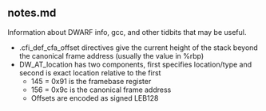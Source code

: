 ## notes.md
Information about DWARF info, gcc, and other tidbits that may be useful.

* .cfi_def_cfa_offset directives give the current height of the stack beyond the canonical frame address (usually the value in %rbp)
* DW_AT_location has two components, first specifies location/type and second is exact location relative to the first
	- 145 = 0x91 is the framebase register
	- 156 = 0x9c is the canonical frame address
	- Offsets are encoded as signed LEB128